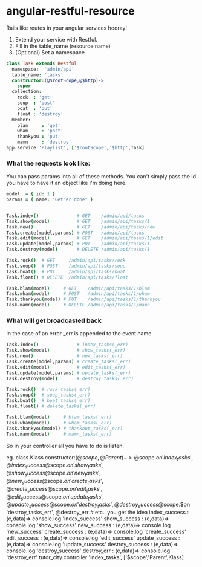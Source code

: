 angular-restful-resource
========================
 
Rails like routes in your angular services hooray!

1. Extend your service with Restful.
2. Fill in the table_name (resource name)
3. (Optional) Set a namespace

`````coffeescript
class Task extends Restful
  namespace:  'admin/api'
  table_name: 'tasks'
  constructor:(@$rootScope,@$http)->
    super
  collection:
    rock  : 'get' 
    soup  : 'post'
    boat  : 'put'
    float : 'destroy'
  member:
    blam     : 'get'
    wham     : 'post'
    thankyou : 'put'
    mamn     : 'destroy'
app.service 'Playlist', ['$rootScope','$http',Task]
`````

### What the requests look like:

You can pass params into all of these methods.
You can't simply pass the id you have to have
it an object like I'm doing here.

`````coffeescript
model  = { id: 1 }
params = { name: "Get'er done" }


Task.index()              # GET    /admin/api/tasks     
Task.show(model)          # GET    /admin/api/tasks/1
Task.new()                # GET    /admin/api/tasks/new
Task.create(model,params) # POST   /admin/api/tasks
Task.edit(model)          # GET    /admin/api/tasks/1/edit
Task.update(model,params) # PUT    /admin/api/tasks/1
Task.destroy(model)       # DELETE /admin/api/tasks/1

Task.rock()  # GET     /admin/api/tasks/rock
Task.soup()  # POST    /admin/api/tasks/soup
Task.boat()  # PUT     /admin/api/tasks/boat
Task.float() # DELETE  /admin/api/tasks/float

Task.blam(model)     # GET    /admin/api/tasks/1/blam
Task.wham(model)     # POST   /admin/api/tasks/1/wham
Task.thankyou(model) # PUT    /admin/api/tasks/1/thankyou
Task.mamn(model)     # DELETE /admin/api/tasks/1/mamn
`````

### What will get broadcasted back

In the case of an error _err is appended to the event name.


`````coffeescript
Task.index()              # index_tasks(_err)
Task.show(model)          # show_tasks(_err)
Task.new()                # new_tasks(_err)
Task.create(model,params) # create_tasks(_err)
Task.edit(model)          # edit_tasks(_err)
Task.update(model,params) # update_tasks(_err)
Task.destroy(model)       # destroy_tasks(_err)

Task.rock()  # rock_tasks(_err)
Task.soup()  # soup_tasks(_err)
Task.boat()  # boat_tasks(_err)
Task.float() # delete_tasks(_err)

Task.blam(model)     # blam_tasks(_err)
Task.wham(model)     # wham_tasks(_err)
Task.thankyou(model) # thankout_tasks(_err)
Task.mamn(model)     # mamn_tasks(_err)
`````

So in your controller all you have to do is listen.

eg.
class Klass
  constructor:(@$scope,@Parent)->
    @$scope.$on 'index_tasks'      , @index_success
    @$scope.$on 'show_tasks'       , @show_success
    @$scope.$on 'new_tasks'        , @new_success
    @$scope.$on 'create_tasks'     , @create_success
    @$scope.$on 'edit_tasks'       , @edit_success
    @$scope.$on 'update_tasks'     , @update_success
    @$scope.$on 'destroy_tasks'    , @destroy_success
    @$scope.$on 'destroy_tasks_err', @destroy_err
    # etc.. you get the idea
  index_success   : (e,data)=> console.log 'index_success'
  show_success    : (e,data)=> console.log 'show_success'
  new_success     : (e,data)=> console.log 'new_success'
  create_success  : (e,data)=> console.log 'create_success'
  edit_success    : (e,data)=> console.log 'edit_success'
  update_success  : (e,data)=> console.log 'update_success'
  destroy_success : (e,data)=> console.log 'destroy_success'
  destroy_err     : (e,data)=> console.log 'destroy_err'
tutor_city.controller 'index_tasks', ['$scope','Parent',Klass]
`````
